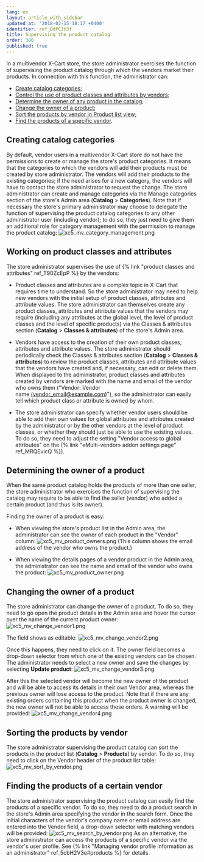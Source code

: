 ```yaml
---
lang: en
layout: article_with_sidebar
updated_at: '2018-03-15 18:17 +0400'
identifier: ref_0dPCIV3f
title: Supervising the product catalog
order: 300
published: true
---
```

In a multivendor X-Cart store, the store administrator exercises the function of supervising the product catalog through which the vendors market their products. In connection with this function, the administrator can:

   * [Create catalog categories](#creating-catalog-categories);
   * [Control the use of product classes and attributes by vendors](#working-on-product-classes-and-attributes);
   * [Determine the owner of any product in the catalog](#determining-the-owner-of-a-product);
   * [Change the owner of a product](#changing-the-owner-of-a-product);
   * [Sort the products by vendor in Product list view](#sorting-the-products-by-vendor);
   * [Find the products of a specific vendor](#finding-the-products-of-a-certain-vendor).


## Creating catalog categories
By default, vendor users in a multivendor X-Cart store do not have the permissions to create or manage the store's product categories. It means that the categories to which the vendors will add their products must be created by store administrator. The vendors will add their products to the existing categories; if the need arises for a new category, the vendors will have to contact the store administrator to request the change. The store administrator can create and manage categories via the Manage categories section of the store's Admin area (**Catalog** > **Categories**). 
Note that if necessary the store's primary administrator may choose to delegate the function of supervising the product catalog categories to any other administrator user (including vendor); to do so, they just need to give them an additional role for category management with the permission to manage the product catalog:
![xc5_mv_category_management.png]({{site.baseurl}}/attachments/ref_0dPCIV3f/xc5_mv_category_management.png)


## Working on product classes and attributes
The store administrator supervises the use of {% link "product classes and attributes" ref_T90ZcEpP %} by the vendors: 

   * Product classes and attributes are a complex topic in X-Cart that requires time to understand. So the store administrator may need to help new vendors with the initial setup of product classes, attributes and attribute values. The store administrator can themselves create any product classes, attributes and attribute values that the vendors may require (including any attributes at the global level, the level of product classes and the level of specific products) via the Classes & attributes section (**Catalog** > **Classes & attributes**) of the store's Admin area.
    
   * Vendors have access to the creation of their own product classes, attributes and attribute values. The store administrator should periodically check the Classes & attributes section (**Catalog** > **Classes & attributes**) to review the product classes, attributes and attribute values that the vendors have created and, if necessary, can edit or delete them. When displayed to the administrator, product classes and attributes created by vendors are marked with the name and email of the vendor who owns them ("Vendor: Vendor name [(vendor_email@example.com)](http://localhost/x-cart-5.2.8-en/admin.php?target=profile&profile_id=11)"), so the administrator can easily tell which product class or attribute is owned by whom.  
    
   * The store administrator can specify whether vendor users should be able to add their own values for global attributes and attributes created by the administrator or by the other vendors at the level of product classes, or whether they should just be able to use the existing values. To do so, they need to adjust the setting "Vendor access to global attributes" on the {% link "«Multi-vendor» addon settings page" ref_MRQEvicQ %}). 

    
## Determining the owner of a product
When the same product catalog holds the products of more than one seller, the store administrator who exercises the function of supervising the catalog may require to be able to find the seller (vendor) who added a certain product (and thus is its owner). 

Finding the owner of a product is easy:

   * When viewing the store's product list in the Admin area, the administrator can see the owner of each product in the "Vendor" column:
![xc5_mv_product_owners.png]({{site.baseurl}}/attachments/ref_0dPCIV3f/xc5_mv_product_owners.png)
(This column shows the email address of the vendor who owns the product.)

   * When viewing the details pages of a vendor product in the Admin area, the administrator can see the name and email of the vendor who owns the product:
![xc5_mv_product_owner.png]({{site.baseurl}}/attachments/ref_0dPCIV3f/xc5_mv_product_owner.png)

## Changing the owner of a product
The store administrator can change the owner of a product. To do so, they need to go open the product details in the Admin area and hover the cursor over the name of the current product owner:
![xc5_mv_change_vendor1.png]({{site.baseurl}}/attachments/ref_0dPCIV3f/xc5_mv_change_vendor1.png)

The field shows as editable:
![xc5_mv_change_vendor2.png]({{site.baseurl}}/attachments/ref_0dPCIV3f/xc5_mv_change_vendor2.png)

Once this happens, they need to click on it. The owner field becomes a drop-down selector from which one of the existing vendors can be chosen. The administrator needs to select a new owner and save the changes by selecting **Update product**:
![xc5_mv_change_vendor3.png]({{site.baseurl}}/attachments/ref_0dPCIV3f/xc5_mv_change_vendor3.png)

After this the selected vendor will become the new owner of the product and will be able to access its details in their own Vendor area, whereas the previous owner will lose access to the product. Note that if there are any existing orders containing this product when the product owner is changed, the new owner will not be able to access these orders. A warning will be provided: 
![xc5_mv_change_vendor4.png]({{site.baseurl}}/attachments/ref_0dPCIV3f/xc5_mv_change_vendor4.png)

## Sorting the products by vendor
The store administrator supervising the product catalog can sort the products in the product list (**Catalog** > **Products**) by vendor. To do so, they need to click on the Vendor header of the product list table:
![xc5_mv_sort_by_vendor.png]({{site.baseurl}}/attachments/ref_0dPCIV3f/xc5_mv_sort_by_vendor.png)

## Finding the products of a certain vendor
The store administrator supervising the product catalog can easily find the products of a specific vendor. To do so, they need to do a product search in the store's Admin area specifying the vendor in the search form. Once the initial characters of the vendor's company name or email address are entered into the Vendor field, a drop-down selector with matching vendors will be provided:
![xc5_mv_search_by_vendor.png]({{site.baseurl}}/attachments/ref_0dPCIV3f/xc5_mv_search_by_vendor.png)
As an alternative, the store administrator can access the products of a specific vendor via the vendor's user profile. See {% link "Managing vendor profile information as an administrator" ref_5cbH2V3e#products %} for details.
